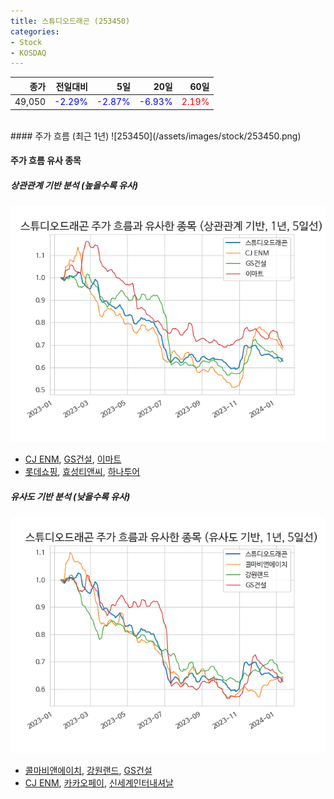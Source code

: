 ```yaml
---
title: 스튜디오드래곤 (253450)
categories:
- Stock
- KOSDAQ
---
```


|종가|전일대비|5일|20일|60일|
|---:|-------:|--:|---:|---:|
|49,050|<span style="color: blue">-2.29%</span>|<span style="color: blue">-2.87%</span>|<span style="color: blue">-6.93%</span>|<span style="color: red">2.19%</span>|

<!-- more -->
<br>
#### 주가 흐름 (최근 1년)
![253450](/assets/images/stock/253450.png)

#### 주가 흐름 유사 종목

##### 상관관계 기반 분석 (높을수록 유사)
![253450](/assets/images/stock/253450_corr.png)
- [CJ ENM](/035760/), [GS건설](/006360/), [이마트](/139480/)
- [롯데쇼핑](/023530/), [효성티앤씨](/298020/), [하나투어](/039130/)

##### 유사도 기반 분석 (낮을수록 유사)	
![253450](/assets/images/stock/253450_sim.png)
- [콜마비앤에이치](/200130/), [강원랜드](/035250/), [GS건설](/006360/)
- [CJ ENM](/035760/), [카카오페이](/377300/), [신세계인터내셔날](/031430/)